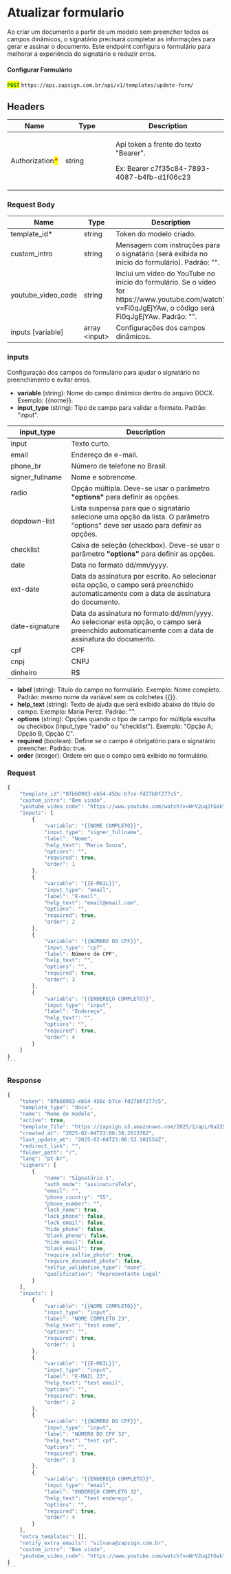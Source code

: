 # Atualizar formulario

Ao criar um documento a partir de um modelo sem preencher todos os campos dinâmicos, o signatário precisará completar as informações para gerar e assinar o documento. Este endpoint configura o formulário para melhorar a experiência do signatário e reduzir erros.

#### **Configurar Formulário**

<mark style="color:green;">**`POST`**</mark> `https://api.zapsign.com.br/api/v1/templates/update-form/`

## Headers

<table><thead><tr><th>Name</th><th width="101">Type</th><th>Description</th></tr></thead><tbody><tr><td>Authorization<mark style="color:red;">*</mark></td><td>string</td><td><p>Api token a frente do texto "Bearer". </p><p>Ex: Bearer c7f35c84-7893-4087-b4fb-d1f06c23</p></td></tr></tbody></table>

### Request Body

<table><thead><tr><th width="125">Name</th><th width="158">Type</th><th>Description</th></tr></thead><tbody><tr><td>template_id*</td><td>string</td><td>Token do modelo criado.</td></tr><tr><td>custom_intro</td><td>string</td><td>Mensagem com instruções para o signatário (será exibida no início do formulário). Padrão: "".</td></tr><tr><td>youtube_video_code</td><td>string</td><td>Inclui um vídeo do YouTube no início do formulário. Se o vídeo for https://www.youtube.com/watch?v=Fi0qJgEjYAw, o código será Fi0qJgEjYAw. Padrão: "".</td></tr><tr><td>inputs [variable]</td><td>array &#x3C;input></td><td>Configurações dos campos dinâmicos.</td></tr></tbody></table>

### **inputs**

Configuração dos campos do formulário para ajudar o signatário no preenchimento e evitar erros.

* **variable** (string): Nome do campo dinâmico dentro do arquivo DOCX. Exemplo: \{{nome\}}.
* **input\_type** (string): Tipo de campo para validar o formato. Padrão: "input".

<table><thead><tr><th width="125">input_type</th><th>Description</th></tr></thead><tbody><tr><td>input</td><td>Texto curto.</td></tr><tr><td>email</td><td>Endereço de e-mail.</td></tr><tr><td>phone_br</td><td>Número de telefone no Brasil.</td></tr><tr><td>signer_fullname</td><td>Nome e sobrenome.</td></tr><tr><td>radio</td><td>Opção múltipla. Deve-se usar o parâmetro <strong>"options"</strong> para definir as opções.</td></tr><tr><td>dopdown-list</td><td>Lista suspensa para que o signatário selecione uma opção da lista. O parâmetro "options" deve ser usado para definir as opções.</td></tr><tr><td>checklist</td><td>Caixa de seleção (checkbox). Deve-se usar o parâmetro <strong>"options"</strong> para definir as opções.</td></tr><tr><td>date</td><td>Data no formato dd/mm/yyyy.</td></tr><tr><td>ext-date</td><td>Data da assinatura por escrito. Ao selecionar esta opção, o campo será preenchido automaticamente com a data de assinatura do documento.</td></tr><tr><td>date-signature</td><td>Data da assinatura no formato dd/mm/yyyy. Ao selecionar esta opção, o campo será preenchido automaticamente com a data de assinatura do documento.</td></tr><tr><td>cpf</td><td>CPF</td></tr><tr><td>cnpj</td><td>CNPJ</td></tr><tr><td>dinheiro</td><td>R$</td></tr></tbody></table>

* **label** (string): Título do campo no formulário. Exemplo: Nome completo. Padrão: mesmo nome da variável sem os colchetes \{{\}}.
* **help\_text** (string): Texto de ajuda que será exibido abaixo do título do campo. Exemplo: Maria Perez. Padrão: "".
* **options** (string): Opções quando o tipo de campo for múltipla escolha ou checkbox (input\_type "radio" ou "checklist"). Exemplo: "Opção A; Opção B; Opção C".
* **required** (boolean): Define se o campo é obrigatório para o signatário preencher. Padrão: true.
* **order** (integer): Ordem em que o campo será exibido no formulário.

### Request

````javascript
{
    "template_id":"8fb60983-eb54-450c-b7ce-fd27b0f277c5",
    "custom_intro": "Bem vindo",
    "youtube_video_code": "https://www.youtube.com/watch?v=WrV2uq2tGak",
    "inputs": [
        {
            "variable": "{{NOME COMPLETO}}",
            "input_type": "signer_fullname",
            "label": "Nome",
            "help_text": "Maria Souza",
            "options": "",
            "required": true,
            "order": 1
        },
        {
            "variable": "{{E-MAIL}}",
            "input_type": "email",
            "label": "E-mail",
            "help_text": "email@email.com",
            "options": "",
            "required": true,
            "order": 2
        },
        {
            "variable": "{{NÚMERO DO CPF}}",
            "input_type": "cpf",
            "label": Número de CPF",
            "help_text": "",
            "options": "",
            "required": true,
            "order": 3
        },
        {
            "variable": "{{ENDEREÇO COMPLETO}}",
            "input_type": "input",
            "label": "Endereço",
            "help_text": "",
            "options": "",
            "required": true,
            "order": 4
        }
    ]
}
```
````

### Response

````javascript
{
    "token": "8fb60983-eb54-450c-b7ce-fd27b0f277c5",
    "template_type": "docx",
    "name": "Nome do modelo",
    "active": true,
    "template_file": "https://zapsign.s3.amazonaws.com/2025/2/api/0a22531c-2a5b-4860-8566-d77e854e061e.docx?AWSAccessKeyId=AKIASUFZJ7JCTI2ZRGWX&Signature=5keF2sXFOVOHc5YNxZV833QytcY%3D&Expires=1738714013",
    "created_at": "2025-02-04T23:06:30.261376Z",
    "last_update_at": "2025-02-04T23:06:53.101554Z",
    "redirect_link": "",
    "folder_path": "/",
    "lang": "pt-br",
    "signers": [
        {
            "name": "Signatário 1",
            "auth_mode": "assinaturaTela",
            "email": "",
            "phone_country": "55",
            "phone_number": "",
            "lock_name": true,
            "lock_phone": false,
            "lock_email": false,
            "hide_phone": false,
            "blank_phone": false,
            "hide_email": false,
            "blank_email": true,
            "require_selfie_photo": true,
            "require_document_photo": false,
            "selfie_validation_type": "none",
            "qualification": "Representante Legal"
        }
    ],
    "inputs": [
        {
            "variable": "{{NOME COMPLETO}}",
            "input_type": "input",
            "label": "NOME COMPLETO 23",
            "help_text": "test nome",
            "options": "",
            "required": true,
            "order": 1
        },
        {
            "variable": "{{E-MAIL}}",
            "input_type": "input",
            "label": "E-MAIL 23",
            "help_text": "test email",
            "options": "",
            "required": true,
            "order": 2
        },
        {
            "variable": "{{NÚMERO DO CPF}}",
            "input_type": "input",
            "label": "NÚMERO DO CPF 32",
            "help_text": "test cpf",
            "options": "",
            "required": true,
            "order": 3
        },
        {
            "variable": "{{ENDEREÇO COMPLETO}}",
            "input_type": "email",
            "label": "ENDEREÇO COMPLETO 32",
            "help_text": "test endereço",
            "options": "",
            "required": true,
            "order": 4
        }
    ],
    "extra_templates": [],
    "notify_extra_emails": "silvana@zapsign.com.br",
    "custom_intro": "Bem vindo",
    "youtube_video_code": "https://www.youtube.com/watch?v=WrV2uq2tGak"
}
```
````

